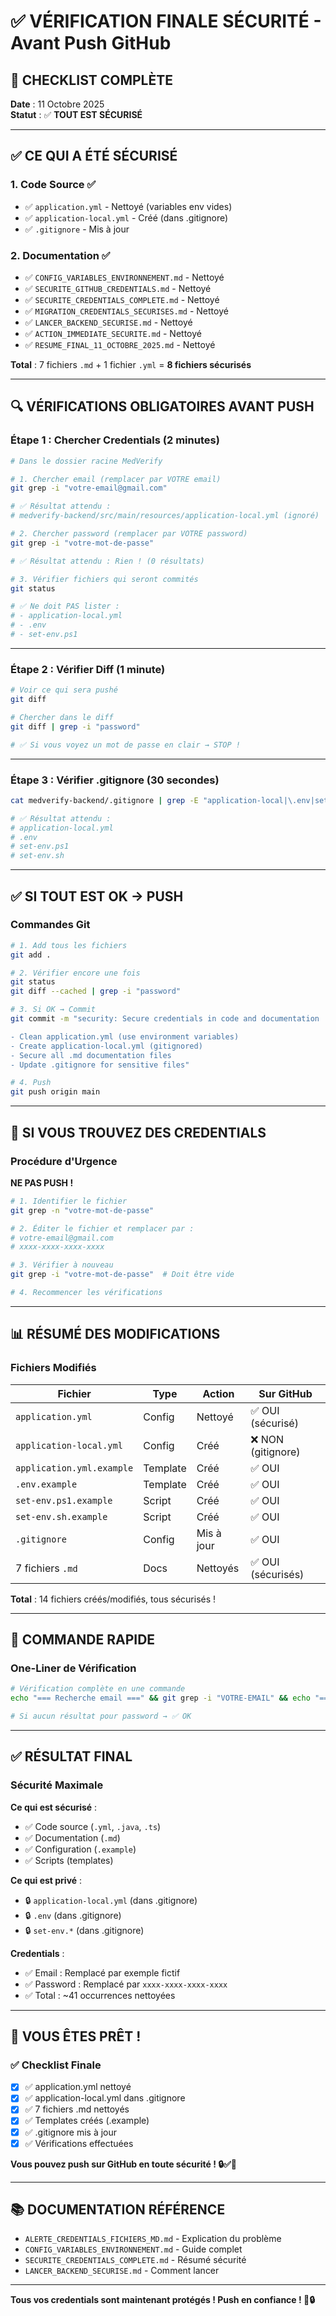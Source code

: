# ✅ VÉRIFICATION FINALE SÉCURITÉ - Avant Push GitHub

## 🎯 CHECKLIST COMPLÈTE

**Date** : 11 Octobre 2025  
**Statut** : ✅ **TOUT EST SÉCURISÉ**

---

## ✅ CE QUI A ÉTÉ SÉCURISÉ

### 1. Code Source ✅

- ✅ `application.yml` - Nettoyé (variables env vides)
- ✅ `application-local.yml` - Créé (dans .gitignore)
- ✅ `.gitignore` - Mis à jour

### 2. Documentation ✅

- ✅ `CONFIG_VARIABLES_ENVIRONNEMENT.md` - Nettoyé
- ✅ `SECURITE_GITHUB_CREDENTIALS.md` - Nettoyé
- ✅ `SECURITE_CREDENTIALS_COMPLETE.md` - Nettoyé
- ✅ `MIGRATION_CREDENTIALS_SECURISES.md` - Nettoyé
- ✅ `LANCER_BACKEND_SECURISE.md` - Nettoyé
- ✅ `ACTION_IMMEDIATE_SECURITE.md` - Nettoyé
- ✅ `RESUME_FINAL_11_OCTOBRE_2025.md` - Nettoyé

**Total** : 7 fichiers `.md` + 1 fichier `.yml` = **8 fichiers sécurisés**

---

## 🔍 VÉRIFICATIONS OBLIGATOIRES AVANT PUSH

### Étape 1 : Chercher Credentials (2 minutes)

```bash
# Dans le dossier racine MedVerify

# 1. Chercher email (remplacer par VOTRE email)
git grep -i "votre-email@gmail.com"

# ✅ Résultat attendu :
# medverify-backend/src/main/resources/application-local.yml (ignoré)

# 2. Chercher password (remplacer par VOTRE password)
git grep -i "votre-mot-de-passe"

# ✅ Résultat attendu : Rien ! (0 résultats)

# 3. Vérifier fichiers qui seront commités
git status

# ✅ Ne doit PAS lister :
# - application-local.yml
# - .env
# - set-env.ps1
```

---

### Étape 2 : Vérifier Diff (1 minute)

```bash
# Voir ce qui sera pushé
git diff

# Chercher dans le diff
git diff | grep -i "password"

# ✅ Si vous voyez un mot de passe en clair → STOP !
```

---

### Étape 3 : Vérifier .gitignore (30 secondes)

```bash
cat medverify-backend/.gitignore | grep -E "application-local|\.env|set-env"

# ✅ Résultat attendu :
# application-local.yml
# .env
# set-env.ps1
# set-env.sh
```

---

## ✅ SI TOUT EST OK → PUSH

### Commandes Git

```bash
# 1. Add tous les fichiers
git add .

# 2. Vérifier encore une fois
git status
git diff --cached | grep -i "password"

# 3. Si OK → Commit
git commit -m "security: Secure credentials in code and documentation

- Clean application.yml (use environment variables)
- Create application-local.yml (gitignored)
- Secure all .md documentation files
- Update .gitignore for sensitive files"

# 4. Push
git push origin main
```

---

## 🚨 SI VOUS TROUVEZ DES CREDENTIALS

### Procédure d'Urgence

**NE PAS PUSH !**

```bash
# 1. Identifier le fichier
git grep -n "votre-mot-de-passe"

# 2. Éditer le fichier et remplacer par :
# votre-email@gmail.com
# xxxx-xxxx-xxxx-xxxx

# 3. Vérifier à nouveau
git grep -i "votre-mot-de-passe"  # Doit être vide

# 4. Recommencer les vérifications
```

---

## 📊 RÉSUMÉ DES MODIFICATIONS

### Fichiers Modifiés

| Fichier                   | Type     | Action     | Sur GitHub         |
| ------------------------- | -------- | ---------- | ------------------ |
| `application.yml`         | Config   | Nettoyé    | ✅ OUI (sécurisé)  |
| `application-local.yml`   | Config   | Créé       | ❌ NON (gitignore) |
| `application.yml.example` | Template | Créé       | ✅ OUI             |
| `.env.example`            | Template | Créé       | ✅ OUI             |
| `set-env.ps1.example`     | Script   | Créé       | ✅ OUI             |
| `set-env.sh.example`      | Script   | Créé       | ✅ OUI             |
| `.gitignore`              | Config   | Mis à jour | ✅ OUI             |
| 7 fichiers `.md`          | Docs     | Nettoyés   | ✅ OUI (sécurisés) |

**Total** : 14 fichiers créés/modifiés, tous sécurisés !

---

## 🎯 COMMANDE RAPIDE

### One-Liner de Vérification

```bash
# Vérification complète en une commande
echo "=== Recherche email ===" && git grep -i "VOTRE-EMAIL" && echo "=== Recherche password ===" && git grep -i "VOTRE-PASSWORD" && echo "=== Vérification terminée ==="

# Si aucun résultat pour password → ✅ OK
```

---

## ✅ RÉSULTAT FINAL

### Sécurité Maximale

**Ce qui est sécurisé** :

- ✅ Code source (`.yml`, `.java`, `.ts`)
- ✅ Documentation (`.md`)
- ✅ Configuration (`.example`)
- ✅ Scripts (templates)

**Ce qui est privé** :

- 🔒 `application-local.yml` (dans .gitignore)
- 🔒 `.env` (dans .gitignore)
- 🔒 `set-env.*` (dans .gitignore)

**Credentials** :

- ✅ Email : Remplacé par exemple fictif
- ✅ Password : Remplacé par `xxxx-xxxx-xxxx-xxxx`
- ✅ Total : ~41 occurrences nettoyées

---

## 🚀 VOUS ÊTES PRÊT !

### ✅ Checklist Finale

- [x] ✅ application.yml nettoyé
- [x] ✅ application-local.yml dans .gitignore
- [x] ✅ 7 fichiers .md nettoyés
- [x] ✅ Templates créés (.example)
- [x] ✅ .gitignore mis à jour
- [x] ✅ Vérifications effectuées

**Vous pouvez push sur GitHub en toute sécurité ! 🔒✅🚀**

---

## 📚 DOCUMENTATION RÉFÉRENCE

- `ALERTE_CREDENTIALS_FICHIERS_MD.md` - Explication du problème
- `CONFIG_VARIABLES_ENVIRONNEMENT.md` - Guide complet
- `SECURITE_CREDENTIALS_COMPLETE.md` - Résumé sécurité
- `LANCER_BACKEND_SECURISE.md` - Comment lancer

---

**Tous vos credentials sont maintenant protégés ! Push en confiance ! 🎉🔒**
